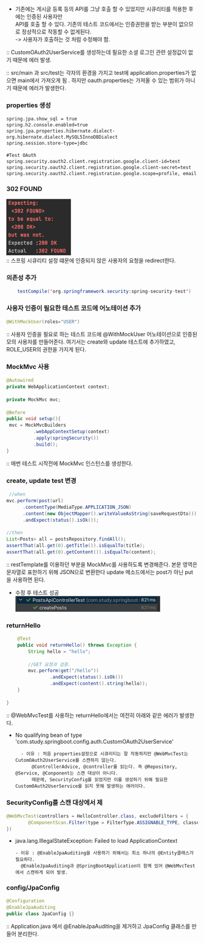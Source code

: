 * 기존에는 게시글 등록 등의 API를 그냥 호출 할 수 있었지만 시큐리티를 적용한 후에는 인증된 사용자만     
API를 호출 할 수 있다. 기존의 테스트 코드에서는 인증권한을 받는 부분이 없으므로 정상적으로 작동할 수 없게된다.    
   -> 사용자가 호출하는 것 처럼 수정해야 함.
  
:: CustomOAuth2UserService를 생성하는데 필요한 소셜 로그인 관련 설정값이 없기 때문에 에러 발생.

:: src/main 과 src/test는 각자의 환경을 가지고 test에 application.properties가 없으면 main에서 가져오게 됨
. 하지만 oauth.properties는 가져올 수 있는 범위가 아니기 때문에 에러가 발생한다.

### properties 생성
````properties
spring.jpa.show_sql = true
spring.h2.console.enabled=true
spring.jpa.properties.hibernate.dialect-org.hibernate.dialect.MySQL5InnoDBDialect
spring.session.store-type=jdbc

#Test OAuth
spring.security.oauth2.client.registration.google.client-id=test
spring.security.oauth2.client.registration.google.client-secret=test
spring.security.oauth2.client.registration.google.scope=profile, email
````

### 302 FOUND
![img_8.png](img_8.png)    
:: 스프링  시큐리티 설정 떄문에 인증되지 않은 사용자의 요청을 redirect한다.

### 의존성 추가
````java
    testCompile('org.springframework.security:spring-security-test')
````

### 사용자 인증이 필요한 테스트 코드에 어노테이션 추가
````java
@WithMockUser(roles="USER")
````
:: 사용자 인증을 필요로 하는 테스트 코드에 @WithMockUser 어노테이션으로 인증된 모의 사용자를 만들어준다.
여기서는 create와 update 테스트에 추가하였고, ROLE_USER의 권한을 가지게 된다.

### MockMvc 사용
 ````java
@Autowired
private WebApplicationContext context;

private MockMvc mvc;

@Before
public void setup(){
  mvc = MockMvcBuilders
           .webAppContextSetup(context)
           .apply(springSecurity())
           .build();
}
````
 :: 매번 테스트 시작전에 MockMvc 인스턴스를 생성한다.

### create, update test 변경
````java
 //when
mvc.perform(post(url)
      .contentType(MediaType.APPLICATION_JSON)
      .content(new ObjectMapper().writeValueAsString(saveRequestDto)))
      .andExpect(status().isOk());

//then
List<Posts> all = postsRepository.findAll();
assertThat(all.get(0).getTitle()).isEqualTo(title);
assertThat(all.get(0).getContent()).isEqualTo(content);
````
:: restTemplate를 이용하던 부분을 MockMvc를 사용하도록 변경해준다.
본문 영역은 문자열로 표한하기 위해 JSON으로 변환한다 update 메소드에서는 post가 아닌 put을 사용하면 된다.

* 수정 후 테스트 성공     
![img_9.png](img_9.png)
  

### returnHello
````java 
    @Test
    public void returnHello() throws Exception {
        String hello = "hello";

        //GET 요청과 검증.
        mvc.perform(get("/hello"))
                .andExpect(status().isOk())
                .andExpect(content().string(hello));
    }

}
````
 :: @WebMvcTest를 사용하는 returnHello에서는 여전히 아래와 같은 에러가 발생한다.   
- No qualifying bean of type 'com.study.springboot.config.auth.CustomOAuth2UserService'

        - 이유 : 처음 properties설정으로 시큐리티는 잘 작동하지만 @WebMvcTest는 CutomOAuth2UserService를 스캔하지 않는다.
            @ControllerAdvice, @controller를 읽는다. 즉 @Repository, @Service, @Conponent는 스캔 대상이 아니다.
            때문에, SecurityConfig를 읽었지만 이를 생성하기 위해 필요한 CustomOAuth2UserService를 읽지 못해 발생하는 에러이다.

### SecurityConfig를 스캔 대상에서 제
````java
@WebMvcTest(controllers = HelloController.class, excludeFilters = {
        @ComponentScan.Filter(type = FilterType.ASSIGNABLE_TYPE, classes = SecurityConfig.class)
})
````

- java.lang.IllegalStateException: Failed to load ApplicationContext

      - 이유 : @EnableJpaAuditing을 사용하기 위해서는 최소 하나의 @Entity클래스가 필요하다.
        @EnableJpaAuditing과 @SpringBootApplication이 함께 있어 @WebMvcTest에서 스캔하게 되어 발생.

### config/JpaConfig
````java
@Configuration
@EnableJpaAuditing
public class JpaConfig {}
````
:: Application.java 에서 @EnableJpaAuditing을 제거하고 JpaConfig 클래스를 만들어 분리한다.